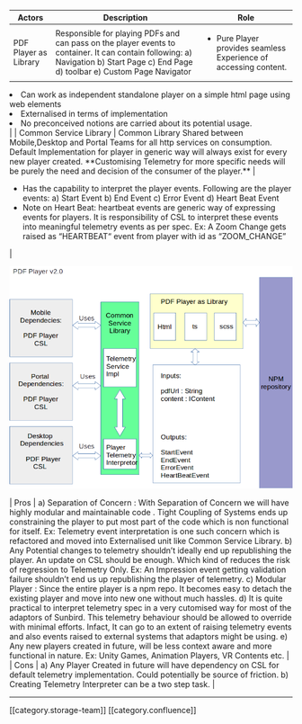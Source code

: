 



|  **Actors**  |  **Description**  |  **Role**  | 
|  --- |  --- |  --- | 
| PDF Player as Library | Responsible for playing PDFs and can pass on the player events to container. It can contain following: a) Navigation b) Start Page c) End Page d) toolbar e) Custom Page Navigator | <ul><li>Pure Player provides seamless Experience of accessing content.

</li><li>Can work as independent standalone player on a simple html page using web elements

</li><li>Externalised in terms of implementation

</li><li>No preconceived notions are carried about its potential usage.

</li></ul> | 
| Common Service Library | Common Library Shared between Mobile,Desktop and Portal Teams for all http services on consumption.  Default Implementation for player in generic way will always exist for every new player created.   **Customising Telemetry for more specific needs will be purely the need and decision of the consumer of the player.**  | <ul><li>Has the capability to interpret the player events. Following are the player events: a) Start Event b) End Event c) Error Event d) Heart Beat Event

</li><li>Note on Heart Beat: heartbeat events are generic way of expressing events for players. It is responsibility of CSL to interpret these events into meaningful telemetry events as per spec.  Ex: A Zoom Change gets raised as “HEARTBEAT“ event from player with id as “ZOOM_CHANGE”

</li></ul> | 

![](images/storage/image-20200910-070615.png)



| Pros | a) Separation of Concern : With Separation of Concern we will have highly modular and maintainable code . Tight Coupling of Systems ends up constraining the player to put most part of the code which is non functional for itself. Ex: Telemetry event interpretation is one such concern which is refactored and moved into Externalised unit like Common Service Library.   b) Any Potential changes to telemetry shouldn’t ideally end up republishing the player. An update on CSL should be enough. Which kind of reduces the risk of regression to Telemetry Only. Ex: An Impression event getting validation failure shouldn’t end us up republishing the player of telemetry.  c) Modular Player : Since the entire player is a npm repo. It becomes easy to detach the existing player and move into new one without much hassles.  d)  It is quite practical to interpret telemetry spec in a very cutomised way for most of the adaptors of Sunbird. This telemetry behaviour should be allowed to override with minimal efforts. Infact, It can go to an extent of raising telemetry events and also events raised to external systems that adaptors might be using.  e) Any new players created in future, will be less context aware and more functional in nature. Ex: Unity Games, Animation Players, VR Contents etc. | 
| Cons | a) Any Player Created in future will have dependency on CSL for default telemetry implementation. Could potentially be source of friction. b) Creating Telemetry Interpreter can be a two step task.  | 



*****

[[category.storage-team]] 
[[category.confluence]] 
